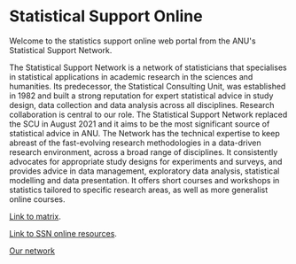 # Statistical Support Online

Welcome to the statistics support online web portal from the ANU's Statistical Support Network. 

The Statistical Support Network is a network of statisticians that specialises in statistical applications in academic research in the sciences and humanities. Its predecessor, the Statistical Consulting Unit, was established in 1982 and built a strong reputation for expert statistical advice in study design, data collection and data analysis across all disciplines. Research collaboration is central to our role. The Statistical Support Network replaced the SCU in August 2021 and it aims to be the most significant source of statistical advice in ANU. The Network has the technical expertise to keep abreast of the fast-evolving research methodologies in a data-driven research environment, across a broad range of disciplines. It consistently advocates for appropriate study designs for experiments and surveys, and provides advice in data management, exploratory data analysis, statistical modelling and data presentation. It offers short courses and workshops in statistics tailored to specific research areas, as well as more generalist online courses.

[Link to matrix](https://anustatsupportonline.github.io/anu-courses).

[Link to SSN online resources](https://anustatsupportonline.github.io/SSN-online-resources).

[Our network](https://anustatsupportonline.github.io/our-network)
